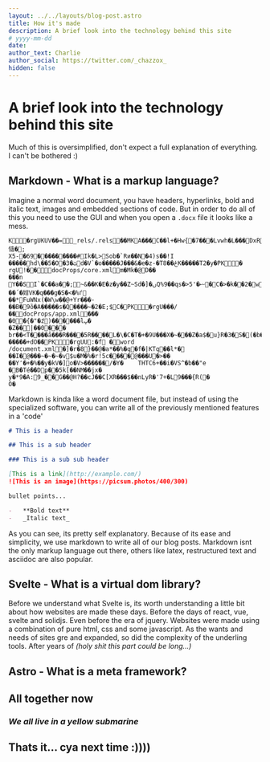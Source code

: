 ```yaml
---
layout: ../../layouts/blog-post.astro
title: How it's made
description: A brief look into the technology behind this site
# yyyy-mm-dd
date:
author_text: Charlie
author_social: https://twitter.com/_chazzox_
hidden: false
---
```


# A brief look into the technology behind this site

Much of this is oversimplified, don't expect a full explanation of everything. I
can't be bothered :)

## Markdown - What is a markup language?

Imagine a normal word document, you have headers, hyperlinks, bold and italic text,
images and embedded sections of code. But in order to do all of this you need to use
the GUI and when you open a `.docx` file it looks like a mess.

```docx
K    �rgUKUV��   =    _rels/.rels                  ��MKA���C��l+�Hw{�7���Lvwh�L���DхR=�͛�����慥�;
X5-�69���������#Ik�L>Sob�`Rͷ��N�4)s��!I �����hd\��5�O�3�ٹd�V`�o�����J���&�e�z-�T8��ځK�����T2�y�PK    �
rgU!��       docProps/core.xml                  m�Mk�@D��
���n Y��SI`�C��a��;~&��K�E�z�y��Z~Sd�]�ںQ%9��qs�>ޟ�'5�C�>�k��2�wz����q!��΄�姏VK�q���g�S�<�%ѓ
��*FuWNx(�W\w��@+Yr���-��B�򿃽9ȍ�A�����s�Q����~�2�E;$C�PK    �rgU���/�   �     docProps/app.xml                  ���
�0�{�"�ަz)������lڀ�
�Z��| ��0���
br��<T����å���R����5R����L�\�C�T�+�9U���X�~���Z�a$�􀬎u}R�3�S�(�b��!�����+dO��PK    �rgUU:�f   �    word
/document.xml                  �]�r�8}��@�a*��%�q�f�|KTq��l*�	��I�@���~�~�~�v$u�M�%�r!5c����@ ���U�>��
��Y٬�+�%��y�kV�]o�V>������/�Y�	THTC6+��i�VS^�b��"e	�B�Té��Dp��5k[��NM��jx�
y�*9�A:9_��G��@H?��cJ��C[XR���$��nLyR�٬7+�L9���{R(�
O�
```

Markdown is kinda like a word document file, but instead of using the specialized
software, you can write all of the previously mentioned features in a 'code'

```md
# This is a header

## This is a sub header

### This is a sub sub header

[This is a link](http://example.com/)
![This is an image](https://picsum.photos/400/300)

bullet points...

-   **Bold text**
-   _Italic text_
```

As you can see, its pretty self explanatory. Because of its ease and simplicity, we
use markdown to write all of our blog posts. Markdown isnt the only markup language
out there, others like latex, restructured text and asciidoc are also popular.

## Svelte - What is a virtual dom library?

Before we understand what Svelte is, its worth understanding a little bit about how
websites are made these days. Before the days of react, vue, svelte and solidjs. Even
before the era of jquery. Websites were made using a combination of pure html, css
and some javascript. As the wants and needs of sites gre and expanded, so did the
complexity of the underling tools. After years of _(holy shit this part could be
long...)_

## Astro - What is a meta framework?

## All together now

### _We all live in a yellow submarine_

## Thats it... cya next time :))))

